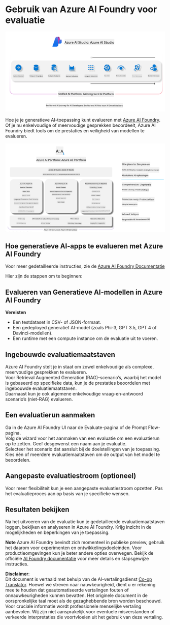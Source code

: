 <!--
CO_OP_TRANSLATOR_METADATA:
{
  "original_hash": "7b4235159486df4000e16b7b46ddfec3",
  "translation_date": "2025-07-16T22:32:15+00:00",
  "source_file": "md/01.Introduction/05/AIFoundry.md",
  "language_code": "nl"
}
-->
# **Gebruik van Azure AI Foundry voor evaluatie**

![aistudo](../../../../../translated_images/AIFoundry.9e0b513e999a1c5aa227e4c7028b5ff9a6cb712e6613c696705445ee4ca8f35d.nl.png)

Hoe je je generatieve AI-toepassing kunt evalueren met [Azure AI Foundry](https://ai.azure.com?WT.mc_id=aiml-138114-kinfeylo). Of je nu enkelvoudige of meervoudige gesprekken beoordeelt, Azure AI Foundry biedt tools om de prestaties en veiligheid van modellen te evalueren.

![aistudo](../../../../../translated_images/AIPortfolio.69da59a8e1eaa70f2bab1836c11a69fc97e59f1b1b4154ce5e58bc589d278047.nl.png)

## Hoe generatieve AI-apps te evalueren met Azure AI Foundry
Voor meer gedetailleerde instructies, zie de [Azure AI Foundry Documentatie](https://learn.microsoft.com/azure/ai-studio/how-to/evaluate-generative-ai-app?WT.mc_id=aiml-138114-kinfeylo)

Hier zijn de stappen om te beginnen:

## Evalueren van Generatieve AI-modellen in Azure AI Foundry

**Vereisten**

- Een testdataset in CSV- of JSON-formaat.
- Een gedeployed generatief AI-model (zoals Phi-3, GPT 3.5, GPT 4 of Davinci-modellen).
- Een runtime met een compute instance om de evaluatie uit te voeren.

## Ingebouwde evaluatiemaatstaven

Azure AI Foundry stelt je in staat om zowel enkelvoudige als complexe, meervoudige gesprekken te evalueren.  
Voor Retrieval Augmented Generation (RAG)-scenario’s, waarbij het model is gebaseerd op specifieke data, kun je de prestaties beoordelen met ingebouwde evaluatiemaatstaven.  
Daarnaast kun je ook algemene enkelvoudige vraag-en-antwoord scenario’s (niet-RAG) evalueren.

## Een evaluatierun aanmaken

Ga in de Azure AI Foundry UI naar de Evaluate-pagina of de Prompt Flow-pagina.  
Volg de wizard voor het aanmaken van een evaluatie om een evaluatierun op te zetten. Geef desgewenst een naam aan je evaluatie.  
Selecteer het scenario dat aansluit bij de doelstellingen van je toepassing.  
Kies één of meerdere evaluatiemaatstaven om de output van het model te beoordelen.

## Aangepaste evaluatiestroom (optioneel)

Voor meer flexibiliteit kun je een aangepaste evaluatiestroom opzetten. Pas het evaluatieproces aan op basis van je specifieke wensen.

## Resultaten bekijken

Na het uitvoeren van de evaluatie kun je gedetailleerde evaluatiemaatstaven loggen, bekijken en analyseren in Azure AI Foundry. Krijg inzicht in de mogelijkheden en beperkingen van je toepassing.

**Note** Azure AI Foundry bevindt zich momenteel in publieke preview, gebruik het daarom voor experimenten en ontwikkelingsdoeleinden. Voor productieomgevingen kun je beter andere opties overwegen. Bekijk de officiële [AI Foundry documentatie](https://learn.microsoft.com/azure/ai-studio/?WT.mc_id=aiml-138114-kinfeylo) voor meer details en stapsgewijze instructies.

**Disclaimer**:  
Dit document is vertaald met behulp van de AI-vertalingsdienst [Co-op Translator](https://github.com/Azure/co-op-translator). Hoewel we streven naar nauwkeurigheid, dient u er rekening mee te houden dat geautomatiseerde vertalingen fouten of onnauwkeurigheden kunnen bevatten. Het originele document in de oorspronkelijke taal moet als de gezaghebbende bron worden beschouwd. Voor cruciale informatie wordt professionele menselijke vertaling aanbevolen. Wij zijn niet aansprakelijk voor eventuele misverstanden of verkeerde interpretaties die voortvloeien uit het gebruik van deze vertaling.